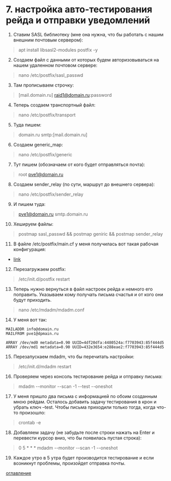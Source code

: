 # 7. настройка авто-тестирования рейда и отправки уведомлений

1. Ставим SASL библиотеку (мне она нужна, что бы работать с нашим внешним почтовым сервером):
  > apt install libsasl2-modules postfix -y

2. Создаем файл с данными от которых будем авторизовываться на нашем удаленном почтовом сервере:
  > nano /etc/postfix/sasl_passwd

3. Там прописываем строчку:
  > [mail.domain.ru] raid1@domain.ru:password

4. Теперь создаем транспортный файл:
  > nano /etc/postfix/transport

5. Туда пишем:
  > domain.ru smtp:[mail.domain.ru]

6. Создаем generic_map:
  > nano /etc/postfix/generic

7. Тут пишем (обозначаем от кого будет отправляться почта):
  > root pve1@domain.ru

8. Создаем sender_relay (по сути, маршрут до внешнего сервера):
  > nano /etc/postfix/sender_relay

9. И пишем туда:
  > pve1@domain.ru smtp.domain.ru

10. Хешируем файлы:
  > postmap sasl_passwd && postmap geniric && postmap sender_relay

11. В файле /etc/postfix/main.cf у меня получилась вот такая рабочая конфигурация:
  - [link](postfix.conf)

12. Перезагружаем postfix:
  > /etc/init.d/postfix restart

13. Теперь нужно вернуться в файл настроек рейда и немного его поправить. Указываем кому получать письма счастья и от кого они будут приходить.
  > nano /etc/mdadm/mdadm.conf

14. У меня вот так:
```
MAILADDR info@domain.ru
MAILFROM pve1@dpmain.ru

ARRAY /dev/md0 metadata=0.90 UUID=4df20dfa:4480524a:f7703943:85f444d5
ARRAY /dev/md1 metadata=0.90 UUID=432e3654:e288eae2:f7703943:85f444d5
```
15. Перезапускаем mdadm, что бы перечитать настройки:
  > /etc/init.d/mdadm restart

16. Проверяем через консоль тестирование рейда и отправку письма:
  > mdadm --monitor --scan -1 --test --oneshot

17. У меня пришло два письма с информацией по обоим созданным мною рейдам. Осталось добавить задачу тестирования в крон и убрать ключ –test. Чтобы письма приходили только тогда, когда что-то произошло:
  > crontab -e

18. Добавляем задачу (не забудьте после строки нажать на Enter и перевести курсор вниз, что бы появилась пустая строка):
  > 0 5 * * * mdadm --monitor --scan -1 --oneshot

19. Каждое утро в 5 утра будет производится тестирование и если возникнут проблемы, произойдет отправка почты.

[оглавление](README.md)
